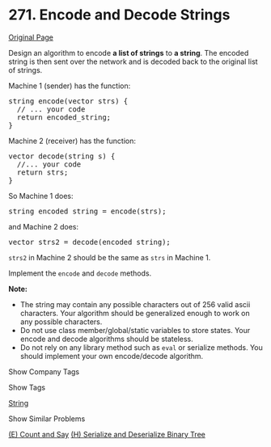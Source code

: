 # 271. Encode and Decode Strings

[Original Page](https://leetcode.com/problems/encode-and-decode-strings/)

Design an algorithm to encode **a list of strings** to **a string**. The encoded string is then sent over the network and is decoded back to the original list of strings.

Machine 1 (sender) has the function:

<pre>string encode(vector<string> strs) {
  // ... your code
  return encoded_string;
}</pre>

Machine 2 (receiver) has the function:

<pre>vector<string> decode(string s) {
  //... your code
  return strs;
}</pre>

So Machine 1 does:

<pre>string encoded_string = encode(strs);</pre>

and Machine 2 does:

<pre>vector<string> strs2 = decode(encoded_string);</pre>

`strs2` in Machine 2 should be the same as `strs` in Machine 1.

Implement the `encode` and `decode` methods.

**Note:**  

*   The string may contain any possible characters out of 256 valid ascii characters. Your algorithm should be generalized enough to work on any possible characters.
*   Do not use class member/global/static variables to store states. Your encode and decode algorithms should be stateless.
*   Do not rely on any library method such as `eval` or serialize methods. You should implement your own encode/decode algorithm.

<div>

<div id="company_tags" class="btn btn-xs btn-warning">Show Company Tags</div>

<span class="hidebutton" style="display: none;">[Google](/company/google/)</span></div>

<div>

<div id="tags" class="btn btn-xs btn-warning">Show Tags</div>

<span class="hidebutton">[String](/tag/string/)</span></div>

<div>

<div id="similar" class="btn btn-xs btn-warning">Show Similar Problems</div>

<span class="hidebutton">[(E) Count and Say](/problems/count-and-say/) [(H) Serialize and Deserialize Binary Tree](/problems/serialize-and-deserialize-binary-tree/)</span></div>